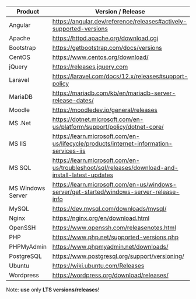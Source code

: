 | Product            | Version / Release                                                   |
|--------------------|---------------------------------------------------------------------|
| Angular            | https://angular.dev/reference/releases#actively-supported-versions  |  
| Apache             | https://httpd.apache.org/download.cgi                               |
| Bootstrap          | https://getbootstrap.com/docs/versions                              |
| CentOS             | https://www.centos.org/download/                                    |
| jQuery             | https://releases.jquery.com                                         |
| Laravel            | https://laravel.com/docs/12.x/releases#support-policy               |
| MariaDB            | https://mariadb.com/kb/en/mariadb-server-release-dates/             |
| Moodle             | https://moodledev.io/general/releases                               |
| MS .Net            | https://dotnet.microsoft.com/en-us/platform/support/policy/dotnet-core/ |
| MS IIS             | https://learn.microsoft.com/en-us/lifecycle/products/internet-information-services-iis |
| MS SQL             | https://learn.microsoft.com/en-us/troubleshoot/sql/releases/download-and-install-latest-updates |
| MS Windows Server  | https://learn.microsoft.com/en-us/windows-server/get-started/windows-server-release-info |
| MySQL              | https://dev.mysql.com/downloads/mysql/                              |
| Nginx              | https://nginx.org/en/download.html                                  |
| OpenSSH            | https://www.openssh.com/releasenotes.html                           |
| PHP                | https://www.php.net/supported-versions.php                          |
| PHPMyAdmin         | https://www.phpmyadmin.net/downloads/                               |
| PostgreSQL         | https://www.postgresql.org/support/versioning/                      |
| Ubuntu             | https://wiki.ubuntu.com/Releases                                    |
| Wordpress          | https://wordpress.org/download/releases/                            |

Note: **use** only **LTS versions/releases**!
